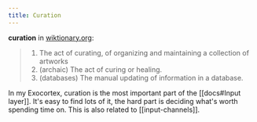 ```yaml
---
title: Curation
---
```


**curation** in [wiktionary.org](https://wiktionary.org/wiki/curation):

> 1.  The act of curating, of organizing and maintaining a collection of
>     artworks
> 2.  (archaic) The act of curing or healing.
> 3.  (databases) The manual updating of information in a database.

In my Exocortex, curation is the most important part of the
[[docs#Input layer]]. It's easy to find lots of it, the hard part is
deciding what's worth spending time on. This is also related to
[[input-channels]].
